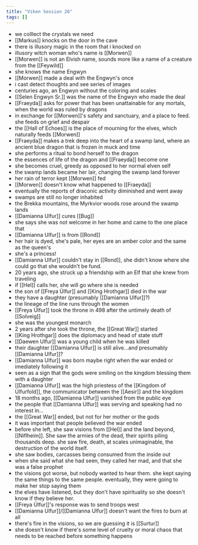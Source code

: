 ```yaml
---
title: "Viken Session 26"
tags: []
---
```


- we colllect the crystals we need 
- [[Markus]] knocks on the door in the cave
- there is illusory magic in the room that i knocked on
- illusory witch woman who's name is [[Morwen]]
- [[Morwen]] is not an Elvish name, sounds more like a name of a creature from the [[Feywild]]
- she knows the name Engwyn
- [[Morwen]] made a deal with the Engwyn's once
- i cast detect thoughts and see series of images
- centuries ago, an Engwyn without the coloring and scales
- [[Selen Engwyn Sr.]] was the name of the Engwyn who made the deal
- [[Fraeyda]] asks for power that has been unattainable for any mortals, when the world was ruled by dragons
- in exchange for [[Morwen]]'s safety and sanctuary, and a place to feed. she feeds on grief and despair
- the [[Hall of Echoes]] is the place of mourning for the elves, which naturally feeds [[Morwen]]
- [[Fraeyda]] makes a trek deep into the heart of a swamp land, where an ancient blue dragon that is frozen in muck and time 
- she performs a ritual to bond herself to the dragon
- the essences of life of the dragon and [[Fraeyda]] become one
- she becomes cruel, greedy as opposed to her normal elven self
- the swamp lands became her lair, changing the swamp land forever
- her rain of terror kept [[Morwen]] fed
- [[Morwen]] doesn't know what happened to [[Fraeyda]]
- eventually the reports of draconic activity diminished and went away
- swamps are still no longer inhabited
- the Brekka mountains, the Myrkvior woods rose around the swamp lands
- [[Damianna Ulfur]] cures [[Bug]]
- she says she was not welcome in her home and came to the one place that 
- [[Damianna Ulfur]] is from [[Rond]]
- her hair is dyed, she's pale, her eyes are an amber color and the same as the queen's
- she's a princess!
- [[Damianna Ulfur]] couldn't stay in [[Rond]], she didn't know where she could go that she wouldn't be fund. 
- 20 years ago, she struck up a friendship with an Elf that she knew from traveling
- if [[Hel]] calls her, she will go where she is needed
- the son of [[Freya Úlfur]] and [[King Hrothgar]] died in the war
- they have a daughter (presumably [[Damianna Ulfur]]?)
- the lineage of the line runs through the women
- [[Freya Úlfur]] took the throne in 498 after the untimely death of [[Solveig]]
- she was the youngest monarch
- 2 years after she took the throne, the [[Great War]] started
- [[King Hrothgar]] does the diplomacy and head of state stuff
- [[Daewen Ulfur]] was a young child when he was killed 
- their daughter [[Damianna Ulfur]] is still alive...and presumably [[Damianna Ulfur]]? 
- [[Damianna Ulfur]] was born maybe right when the war ended or imediately following it
- seen as a sign that the gods were smiling on the kingdom blessing them with a daughter
- [[Damianna Ulfur]] was the high priestess of the [[Kingdom of Úlfurfold]], the communicator between the [[Aesir]] and the kingdom
- 18 months ago, [[Damianna Ulfur]] vanished from the public eye
-   the people that [[Damianna Ulfur]] was serving and speaking had no interest in...
- the [[Great War]] ended, but not for her mother or the gods
- it was important that people believed the war ended 
- before she left, she saw visions from [[Hel]] and the land beyond, [[Niflheim]]. She saw the armies of the dead, their spirits piling thousands deep. she saw fire, death, at scales unimaginable, the destruction of the world itself. 
- she saw bodies, carcasses being consumed from the inside out
- when she said what she had seen, they called her mad, and that she was a false prophet
- the visions got worse, but nobody wanted to hear them. she kept saying the same things to the same people. eventually, they were going to make her stop saying them
- the elves have listened, but they don't have spirituality so she doesn't know if they believe her.
- [[Freya Úlfur]]'s response was to send troops west
- [[Damianna Ulfur]]/[[Damianna Ulfur]] doesn't want the fires to burn at all
- there's fire in the visions, so we are guessing it is [[Surtur]]
- she doesn't know if there's some level of cruelty or moral chaos that needs to be reached before something happens
